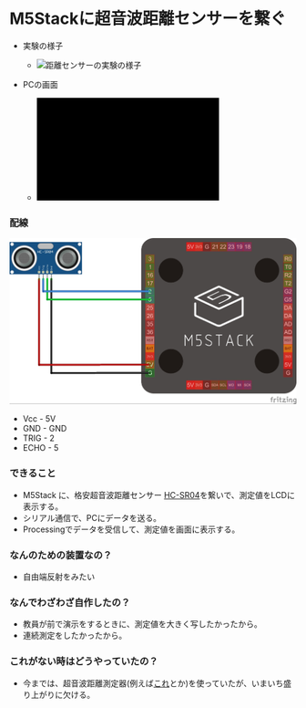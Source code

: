 # M5Stackに超音波距離センサーを繋ぐ

* 実験の様子
  * ![距離センサーの実験の様子](fig/kyorim5.gif)  

* PCの画面
  * ![PCの様子](fig/processing.gif)


### 配線
![配線図](fig/zu.jpg)
* Vcc - 5V
* GND - GND
* TRIG - 2
* ECHO - 5


### できること
* M5Stack に、格安超音波距離センサー [HC-SR04](https://akizukidenshi.com/catalog/g/gM-11009/)を繋いで、測定値をLCDに表示する。
* シリアル通信で、PCにデータを送る。
* Processingでデータを受信して、測定値を画面に表示する。


### なんのための装置なの？
* 自由端反射をみたい

### なんでわざわざ自作したの？
* 教員が前で演示をするときに、測定値を大きく写したかったから。
* 連続測定をしたかったから。

### これがない時はどうやっていたの？
* 今までは、超音波距離測定器(例えば[これ](https://www.monotaro.com/g/04350011/?t.q=%92%B4%89%B9%94g%8B%97%97%A3%8Cv)とか)を使っていたが、いまいち盛り上がりに欠ける。